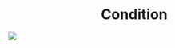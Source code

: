 <h1 align="center"> Condition </h1>
<img src="https://user-images.githubusercontent.com/25712677/58659159-5dc77900-82c6-11e9-96e5-5cf129102e00.png" style="max-width:100%;">
